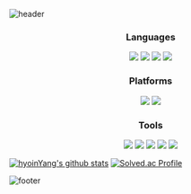 ![header](https://capsule-render.vercel.app/api?type=waving&color=gradient&text=Welcome%20to%20hyoin's%20GitHub%20&animation=twinkling&fontSize=35&fontAlignY=40&fontAlign=70&height=250)

<h3 align="center"> Languages </h3>
<p align="center">
   <image src = "https://img.shields.io/badge/JAVA-FE2E64?style=flat-square5&logoColor=white"/> 
      <image src = "https://img.shields.io/badge/C++-00599C?style=flat-square&logo=cplusplus&logoColor=white"/> 
            <image src = "https://img.shields.io/badge/C-A8B9CC?style=flat-square&logo=c&logoColor=white"/> 
               <image src = "https://img.shields.io/badge/Csharp-512BD4?style=flat-square&logo=csharp&logoColor=white"/> 
</p>

<h3 align="center"> Platforms </h3>
<p align="center">
<image src = "https://img.shields.io/badge/unity-000000?style=flat-square&logo=unity&logoColor=white"/> 
   <image src = "https://img.shields.io/badge/springboot-ECF8E0?style=flat-square&logo=springboot&logoColor=green"/>
</p>

<h3 align="center"> Tools </h3>
<p align = "center">
   <image src = "https://img.shields.io/badge/Git-F05032?style=flat-square&logo=Git&logoColor=white"/>
      <image src = "https://img.shields.io/badge/GitHub-181717?style=flat-square&logo=GitHub&logoColor=white"/>
         <image src = "https://img.shields.io/badge/Notion-000000?style=flat-square&logo=Notion&logoColor=white"/>
            <image src = "https://img.shields.io/badge/IntelliJ_IDEA-000000?style=flat-square&logo=IntelliJ%20IDEA&logoColor=white"/>
               <image src = "https://img.shields.io/badge/Visual%20Studio-5C2D91.svg?&style=flat-square&logo=visualstudio&logoColor=white"/>
</p>





[![hyoinYang's github stats](https://github-readme-stats.vercel.app/api/top-langs/?username=hyoinYang&show_icons=true&hide_border=true&title_color=004386&icon_color=004386&layout=compact)](https://github.com/hyoinYang) 
[![Solved.ac Profile](http://mazassumnida.wtf/api/v2/generate_badge?boj=hyoin0219)](https://solved.ac/hyoin0219/)

   
   ![footer](https://capsule-render.vercel.app/api?section=footer&type=waving&color=gradient&animation=twinkling)
